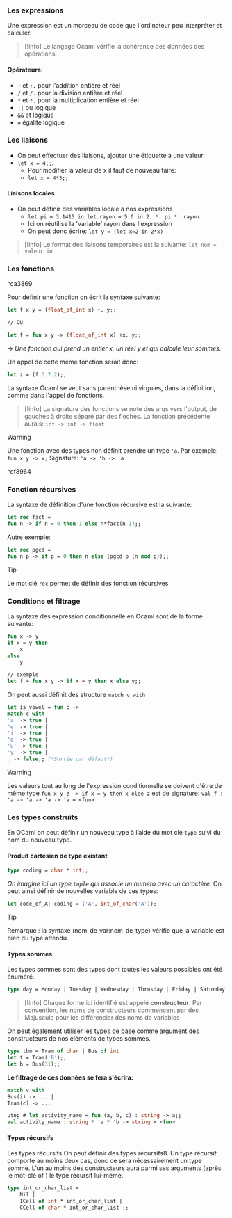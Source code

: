 ### Les expressions
Une expression est un morceau de code que l'ordinateur peu interpréter et calculer.
>[!info]
> Le langage Ocaml vérifie la cohérence des données des opérations.

#### Opérateurs:
- `+` et `+.` pour l'addition entière et réel
- `/` et `/.` pour la division entière et réel
- `*` et `*.` pour la multiplication entière et réel
- `||` ou logique
- `&&` et logique
- `=` égalité logique

### Les liaisons
- On peut effectuer des liaisons, ajouter une étiquette à une valeur.
- `let x = 4;;`.
	- Pour modifier la valeur de x il faut de nouveau faire:
	- `let x = 4*3;;`

#### Liaisons locales
- On peut définir des variables locale à nos expressions 
	- `let pi = 3.1415 in let rayon = 5.0 in 2. *. pi *. rayon`. 
	- Ici on réutilise la 'variable' rayon dans l'expression
	- On peut donc écrire: `let y = (let x=2 in 2*x)`
> [!info]
> Le format des liaisons temporaires est la suivante:
> `let nom = valeur in`


### Les fonctions

^ca3869

Pour définir une fonction on écrit la syntaxe suivante:
```ocaml
let f x y = (float_of_int x) +. y;;

// OU

let f = fun x y -> (float_of_int x) +x. y;;
``` 
-> *Une fonction qui prend un entier x, un réel y et qui calcule leur sommes.*

Un appel de cette même fonction serait donc:
```ocaml
let z = (f 3 7.2);;
```
La syntaxe Ocaml se veut sans parenthèse ni virgules, dans la définition, comme dans l'appel de fonctions.

> [!info]
> La signature des fonctions se note des args vers l'output, de gauches à droite séparé par des flèches.
> La fonction précédente aurais:
> `int -> int -> float`

> [!warning]
> Une fonction avec des types non définit prendre un type `'a`.
> Par exemple: `fun x y -> x;`
> 	Signature: `'a -> 'b -> 'a`

^cf8964


### Fonction récursives
La syntaxe de définition d'une fonction récursive est la suivante:
```ocaml
let rec fact = 
fun n -> if n = 0 then 1 else n*fact(n-1);;

```
Autre exemple:
```ocaml
let rec pgcd = 
fun n p -> if p = 0 then n else (pgcd p (n mod p));;
```
> [!tip]
> Le mot clé `rec` permet de définir des fonction récursives

### Conditions et filtrage
La syntaxe des expression conditionnelle en Ocaml sont de la forme suivante:
```ocaml
fun x -> y
if x = y then
	x
else
	y

// exemple
let f = fun x y -> if x = y then x else y;;
```

On peut aussi définit des structure  `match v with`
```ocaml
let is_vowel = fun c ->
match c with 
'a' -> true | 
'e' -> true | 
'i' -> true | 
'o' -> true | 
'u' -> true | 
'y' -> true | 
_ -> false;; (*Sortie par défaut*)
```
> [!warning]
> Les valeurs tout au long de l'expression conditionnelle se doivent d'être de même type
> `fun x y z -> if x = y then x else z` est de signature: `val f : 'a -> 'a -> 'a -> 'a = <fun>`

### Les types construits
En OCaml on peut définir un nouveau type à l’aide du mot clé `type` suivi du nom du nouveau type.

#### Produit cartésien de type existant
```ocaml
type coding = char * int;; 
```
*On imagine ici un type `tuple` qui associe un numéro avec un caractère.*
On peut ainsi définir de nouvelles variable de ces types:
```ocaml
let code_of_A: coding = ('A', int_of_char('A'));
```
> [!tip]
> Remarque : la syntaxe (nom_de_var:nom_de_type) vérifie que la variable est bien du type attendu.

#### Types sommes
Les types sommes sont des types dont toutes les valeurs possibles ont été énuméré. 
```ocaml
type day = Monday | Tuesday | Wednesday | Thrusday | Friday | Saturday | Sunday
```
> [!info]
> Chaque forme ici identifié est appelé **constructeur**.
> Par convention, les noms de constructeurs commencent par des Majuscule pour les différencier des noms de variables

On peut également utiliser les types de base comme argument des constructeurs de nos éléments de types sommes.
```ocaml
type tbm = Tram of char | Bus of int
let t = Tram('B');;
let b = Bus(31);;
```

**Le filtrage de ces données se fera s'écrira:**
```ocaml
match v with
Bus(i) -> ... |
Tram(c) -> ...
```


```ocaml
utop # let activity_name = fun (a, b, c) : string -> a;;
val activity_name : string * 'a * 'b -> string = <fun>
```

#### Types récursifs
 Les types récursifs On peut définir des types récursifs8. Un type récursif comporte au moins deux cas, donc ce sera nécessairement un type somme. L’un au moins des constructeurs aura parmi ses arguments (après le mot-clé of ) le type récursif lui-même.
```ocaml
type int_or_char_list = 
	Nil | 
	ICell of int * int_or_char_list | 
	CCell of char * int_or_char_list ;;
```